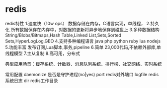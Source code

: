 # redis
redis特性
1.速度快（10w ops）
数据存储在内存，C语言实现，单线程，
2.持久化
所有数据保存在内存中，对数据的更新将异步地保存到磁盘上
3.多种数据结构
String/Blobs/Bitmaps,Hash Table,Linked List,Sets,Sorted Sets,HyperLogLog,GEO
4.支持多种编程语言
java php python ruby lua nodejs
5.功能丰富
发布订阅,Lua脚本,事务,pipeline
6.简单
23,000代码,不依赖外部库,单线程模型
7.主从复制
8.高可用，分布式

典型应用场景：缓存系统、计数器、消息队列系统、排行榜、社交网络、实时系统

常用配置
daemonize	是否是守护进程(no|yes)
port		redis对外端口
logfile		redis系统日志
dir			redis工作目录
